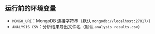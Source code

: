 ## 运行前的环境变量

- `MONGO_URI`：MongoDB 连接字符串（默认 `mongodb://localhost:27017/`）
- `ANALYSIS_CSV`：分析结果导出文件名（默认 `analysis_results.csv`）
